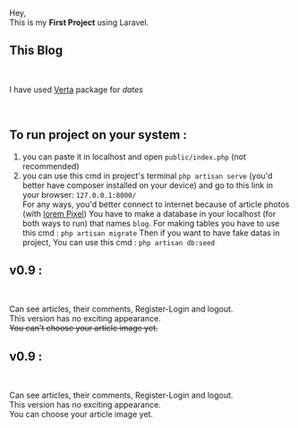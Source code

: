 Hey, <br>
This is my **First Project** using Laravel.


## This Blog

<br>

I have used [Verta](https://hekmatinasser.github.io/verta/) package for *dates*

<br>

## To run project on your system :

1. you can paste it in localhost and open `public/index.php` (not recommended) <br>
2. you can use this cmd in project's terminal `php artisan serve` (you'd better have composer installed on your device) and go to this link in your browser: `127.0.0.1:8000/` <br>
 For any ways, you'd better connect to internet because of article photos (with [lorem Pixel](https://lorempixel.com))
 You have to make a database in your localhost (for both ways to run) that names `blog`.
 For making tables you have to use this cmd : `php artisan migrate`
 Then if you want to have fake datas in project, You can use this cmd : `php artisan db:seed`

## v0.9 :

<br>

Can see articles, their comments, Register-Login and logout. <br>
This version has no exciting appearance. <br>
~~You can't choose your article image yet. <br>~~

## v0.9 :

<br>

Can see articles, their comments, Register-Login and logout. <br>
This version has no exciting appearance. <br>
You can choose your article image yet. <br>

